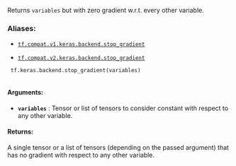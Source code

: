 Returns  `variables`  but with zero gradient w.r.t. every other variable.



### Aliases:

- [ `tf.compat.v1.keras.backend.stop_gradient` ](/api_docs/python/tf/keras/backend/stop_gradient)

- [ `tf.compat.v2.keras.backend.stop_gradient` ](/api_docs/python/tf/keras/backend/stop_gradient)



```
 tf.keras.backend.stop_gradient(variables)
 
```



#### Arguments:

- **`variables`** : Tensor or list of tensors to consider constant with respect
to any other variable.



#### Returns:
A single tensor or a list of tensors (depending on the passed argument)
that has no gradient with respect to any other variable.


